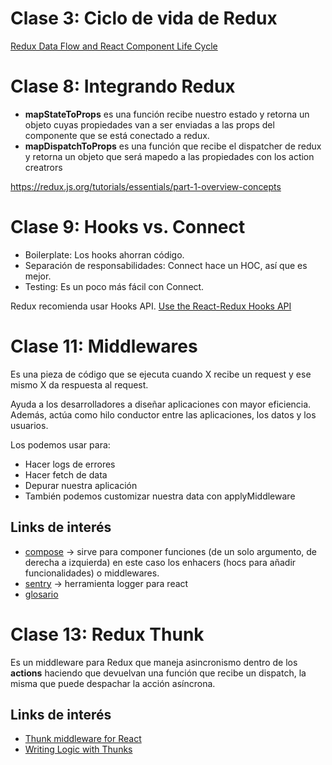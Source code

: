 # Clase 3: Ciclo de vida de Redux

[Redux Data Flow and React Component Life Cycle](https://dev.to/oahehc/redux-data-flow-and-react-component-life-cycle-11n)

# Clase 8: Integrando Redux

- **mapStateToProps** es una función recibe nuestro estado y retorna un objeto cuyas propiedades van a ser enviadas a las props del componente que se está conectado a redux.
- **mapDispatchToProps** es una función que recibe el dispatcher de redux y retorna un objeto que será mapedo a las propiedades con los action creatrors

https://redux.js.org/tutorials/essentials/part-1-overview-concepts

# Clase 9: Hooks vs. Connect

- Boilerplate: Los hooks ahorran código.
- Separación de responsabilidades: Connect hace un HOC, así que es mejor.
- Testing: Es un poco más fácil con Connect.

Redux recomienda usar Hooks API.
[Use the React-Redux Hooks API](https://redux.js.org/style-guide/#use-the-react-redux-hooks-api)

# Clase 11: Middlewares

Es una pieza de código que se ejecuta cuando X recibe un request y ese mismo X da respuesta al request.

Ayuda a los desarrolladores a diseñar aplicaciones con mayor eficiencia. Además, actúa como hilo conductor entre las aplicaciones, los datos y los usuarios.

Los podemos usar para:

- Hacer logs de errores
- Hacer fetch de data
- Depurar nuestra aplicación
- También podemos customizar nuestra data con applyMiddleware

## Links de interés
- [compose](https://es.redux.js.org/docs/api/compose.html) -> sirve para componer funciones (de un solo argumento, de derecha a izquierda) en este caso los enhacers (hocs para añadir funcionalidades) o middlewares.
- [sentry](https://sentry.io/for/react/) -> herramienta logger para react
- [glosario](https://es.redux.js.org/docs/glosario.html)

# Clase 13: Redux Thunk

Es un middleware para Redux que maneja asincronismo dentro de los **actions** haciendo que devuelvan una función que recibe un dispatch, la misma que puede despachar la acción asíncrona.


## Links de interés
- [Thunk middleware for React](https://github.com/reduxjs/redux-thunk)
- [Writing Logic with Thunks](https://redux.js.org/usage/writing-logic-thunks)